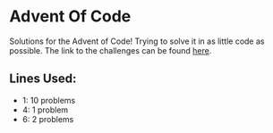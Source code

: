 # Advent Of Code
Solutions for the Advent of Code! Trying to solve it in as little code as possible. The link to the challenges can be found [here](www.adventofcode.com).

## Lines Used:

- 1: 10 problems
- 4: 1 problem
- 6: 2 problems
